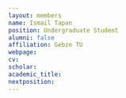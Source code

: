 ```yaml
---
layout: members
name: Ismail Tapan
position: Undergraduate Student
alumni: false
affiliation: Gebze TU
webpage:
cv: 
scholar:
academic_title:
nextposition: 
---
```

